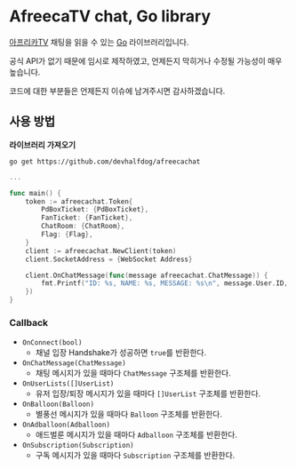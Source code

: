 # AfreecaTV chat, Go library
[아프리카TV](https://afreecatv.com) 채팅을 읽을 수 있는 [Go](https://go.dev) 라이브러리입니다.

공식 API가 없기 때문에 임시로 제작하였고, 언제든지 막히거나 수정될 가능성이 매우 높습니다.

코드에 대한 부분들은 언제든지 이슈에 남겨주시면 감사하겠습니다.

## 사용 방법
**라이브러리 가져오기**

`go get https://github.com/devhalfdog/afreecachat`

```go
...

func main() {
    token := afreecachat.Token{
        PdBoxTicket: {PdBoxTicket},
        FanTicket: {FanTicket},
        ChatRoom: {ChatRoom},
        Flag: {Flag},
    }
    client := afreecachat.NewClient(token)
    client.SocketAddress = {WebSocket Address}

    client.OnChatMessage(func(message afreecachat.ChatMessage)) {
        fmt.Printf("ID: %s, NAME: %s, MESSAGE: %s\n", message.User.ID, message.User.Name, message.Message)
    })
}
```

### Callback
- `OnConnect(bool)`
  - 채널 입장 Handshake가 성공하면 `true`를 반환한다.
- `OnChatMessage(ChatMessage)`
  - 채팅 메시지가 있을 때마다 `ChatMessage` 구조체를 반환한다.
- `OnUserLists([]UserList)`
  - 유저 입장/퇴장 메시지가 있을 때마다 `[]UserList` 구조체를 반환한다.
- `OnBalloon(Balloon)`
  - 별풍선 메시지가 있을 때마다 `Balloon` 구조체를 반환한다.
- `OnAdballoon(Adballoon)`
  - 애드벌룬 메시지가 있을 때마다 `Adballoon` 구조체를 반환한다.
- `OnSubscription(Subscription)`
  - 구독 메시지가 있을 때마다 `Subscription` 구조체를 반환한다.